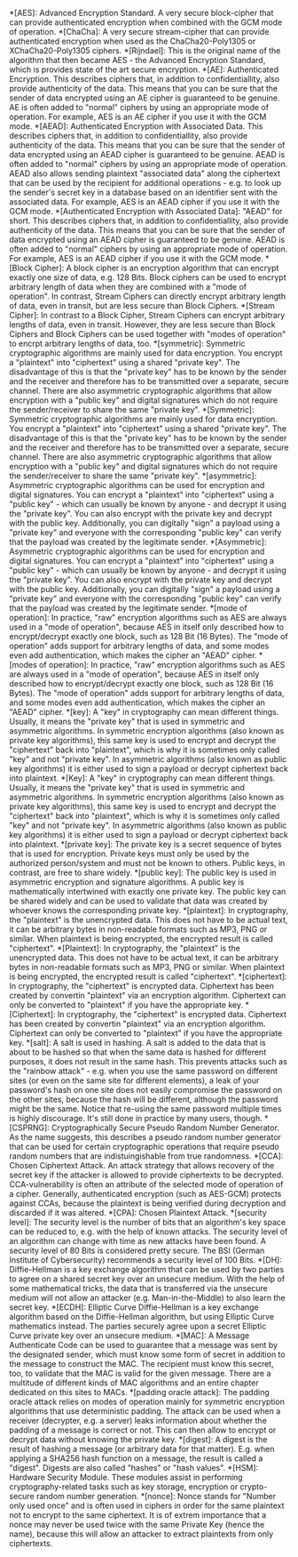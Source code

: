 *[AES]: Advanced Encryption Standard. A very secure block-cipher that can provide authenticated encryption when combined with the GCM mode of operation.
*[ChaCha]: A very secure stream-cipher that can provide authenticated encryption when used as the ChaCha20-Poly1305 or XChaCha20-Poly1305 ciphers.
*[Rijndael]: This is the original name of the algorithm that then became AES - the Advanced Encryption Standard, which is provides state of the art secure encryption.
*[AE]: Authenticated Encryption. This describes ciphers that, in addition to confidentiallity, also provide authenticity of the data. This means that you can be sure that the sender of data encrypted using an AE cipher is guaranteed to be genuine. AE is often added to "normal" ciphers by using an appropriate mode of operation. For example, AES is an AE cipher if you use it with the GCM mode.
*[AEAD]: Authenticated Encryption with Associated Data. This describes ciphers that, in addition to confidentiallity, also provide authenticity of the data. This means that you can be sure that the sender of data encrypted using an AEAD cipher is guaranteed to be genuine. AEAD is often added to "normal" ciphers by using an appropriate mode of operation. AEAD also allows sending plaintext "associated data" along the ciphertext that can be used by the recipient for additional operations - e.g. to look up the sender's secret key in a database based on an identifier sent with the associated data. For example, AES is an AEAD cipher if you use it with the GCM mode.
*[Authenticated Encryption with Associated Data]: "AEAD" for short. This describes ciphers that, in addition to confidentiallity, also provide authenticity of the data. This means that you can be sure that the sender of data encrypted using an AEAD cipher is guaranteed to be genuine. AEAD is often added to "normal" ciphers by using an appropriate mode of operation. For example, AES is an AEAD cipher if you use it with the GCM mode.
*[Block Cipher]: A block cipher is an encryption algorithm that can encrypt exactly one size of data, e.g. 128 Bits. Block ciphers can be used to encrypt arbitrary length of data when they are combined with a "mode of operation". In contrast, Stream Ciphers can directly encrypt arbitrary length of data, even in transit, but are less secure than Block Ciphers.
*[Stream Cipher]: In contrast to a Block Cipher, Stream Ciphers can encrypt arbitrary lengths of data, even in transit. However, they are less secure than Block Ciphers and Block Ciphers can be used together with "modes of operation" to encrpt arbitrary lengths of data, too.
*[symmetric]: Symmetric cryptographic algorithms are mainly used for data encryption. You encrypt a "plaintext" into "ciphertext" using a shared "private key". The disadvantage of this is that the "private key" has to be known by the sender and the receiver and therefore has to be transmitted over a separate, secure channel. There are also asymmetric cryptographic algorithms that allow encryption with a "public key" and digital signatures which do not require the sender/receiver to share the same "private key".
*[Symmetric]: Symmetric cryptographic algorithms are mainly used for data encryption. You encrypt a "plaintext" into "ciphertext" using a shared "private key". The disadvantage of this is that the "private key" has to be known by the sender and the receiver and therefore has to be transmitted over a separate, secure channel. There are also asymmetric cryptographic algorithms that allow encryption with a "public key" and digital signatures which do not require the sender/receiver to share the same "private key".
*[asymmetric]: Asymmetric cryptographic algorithms can be used for encryption and digital signatures. You can encrypt a "plaintext" into "ciphertext" using a "public key" - which can usually be known by anyone - and decrypt it using the "private key". You can also encrypt with the private key and decrypt with the public key. Additionally, you can digitally "sign" a payload using a "private key" and everyone with the corresponding "public key" can verify that the payload was created by the legitimate sender.
*[Asymmetric]: Asymmetric cryptographic algorithms can be used for encryption and digital signatures. You can encrypt a "plaintext" into "ciphertext" using a "public key" - which can usually be known by anyone - and decrypt it using the "private key". You can also encrypt with the private key and decrypt with the public key. Additionally, you can digitally "sign" a payload using a "private key" and everyone with the corresponding "public key" can verify that the payload was created by the legitimate sender.
*[mode of operation]: In practice, "raw" encryption algorithms such as AES are always used in a "mode of operation", because AES in itself only described how to encrypt/decrypt exactly one block, such as 128 Bit (16 Bytes). The "mode of operation" adds support for arbitrary lengths of data, and some modes even add authentication, which makes the cipher an "AEAD" cipher.
*[modes of operation]: In practice, "raw" encryption algorithms such as AES are always used in a "mode of operation", because AES in itself only described how to encrypt/decrypt exactly one block, such as 128 Bit (16 Bytes). The "mode of operation" adds support for arbitrary lengths of data, and some modes even add authentication, which makes the cipher an "AEAD" cipher.
*[key]: A "key" in cryptography can mean different things. Usually, it means the "private key" that is used in symmetric and asymmetric algorithms. In symmetric encryption algorithms (also known as private key algorithms), this same key is used to encrypt and decrypt the "ciphertext" back into "plaintext", which is why it is sometimes only called "key" and not "private key". In asymmetric algorithms (also known as public key algorithms) it is either used to sign a payload or decrypt ciphertext back into plaintext.
*[Key]: A "key" in cryptography can mean different things. Usually, it means the "private key" that is used in symmetric and asymmetric algorithms. In symmetric encryption algorithms (also known as private key algorithms), this same key is used to encrypt and decrypt the "ciphertext" back into "plaintext", which is why it is sometimes only called "key" and not "private key". In asymmetric algorithms (also known as public key algorithms) it is either used to sign a payload or decrypt ciphertext back into plaintext.
*[private key]: The private key is a secret sequence of bytes that is used for encryption. Private keys must only be used by the authorized person/system and must not be known to others. Public keys, in contrast, are free to share widely.
*[public key]: The public key is used in asymmetric encryption and signature algorithms. A public key is mathematically intertwined with exactly one private key. The public key can be shared widely and can be used to validate that data was created by whoever knows the corresponding private key.
*[plaintext]: In cryptography, the "plaintext" is the unencrypted data. This does not have to be actual text, it can be arbitrary bytes in non-readable formats such as MP3, PNG or similar. When plaintext is being encrypted, the encrypted result is called "ciphertext".
*[Plaintext]: In cryptography, the "plaintext" is the unencrypted data. This does not have to be actual text, it can be arbitrary bytes in non-readable formats such as MP3, PNG or similar. When plaintext is being encrypted, the encrypted result is called "ciphertext".
*[ciphertext]: In cryptography, the "ciphertext" is encrypted data. Ciphertext has been created by convertin "plaintext" via an encryption algorithm. Ciphertext can only be converted to "plaintext" if you have the appropriate key.
*[Ciphertext]: In cryptography, the "ciphertext" is encrypted data. Ciphertext has been created by convertin "plaintext" via an encryption algorithm. Ciphertext can only be converted to "plaintext" if you have the appropriate key.
*[salt]: A salt is used in hashing. A salt is added to the data that is about to be hashed so that when the same data is hashed for different purposes, it does not result in the same hash. This prevents attacks such as the "rainbow attack" - e.g. when you use the same password on different sites (or even on the same site for different elements), a leak of your password's hash on one site does not easily compromise the password on the other sites, because the hash will be different, although the password might be the same. Notice that re-using the same password multiple times is highly discourage. It's still done in practice by many users, though.
*[CSPRNG]: Cryptographically Secure Pseudo Random Number Generator. As the name suggests, this describes a pseudo random number generator that can be used for certain cryptographic operations that require pseudo random numbers that are indistuingishable from true randomness.
*[CCA]: Chosen Ciphertext Attack. An attack strategy that allows recovery of the secret key if the attacker is allowed to provide ciphertexts to be decrypted. CCA-vulnerability is often an attribute of the selected mode of operation of a cipher. Generally, authenticated encryption (such as AES-GCM) protects against CCAs, because the plaintext is being verified during decryption and discarded if it was altered.
*[CPA]: Chosen Plaintext Attack.
*[security level]: The security level is the number of bits that an algorithm's key space can be reduced to, e.g. with the help of known attacks. The security level of an algorithm can change with time as new attacks have been found. A security level of 80 Bits is considered pretty secure. The BSI (German Institute of Cybersecurity) recommends a security level of 100 Bits.
*[DH]: Diffie-Hellman is a key exchange algorithm that can be used by two parties to agree on a shared secret key over an unsecure medium. With the help of some mathematical tricks, the data that is transferred via the unsecure medium will not allow an attacker (e.g. Man-in-the-Middle) to also learn the secret key.
*[ECDH]: Elliptic Curve Diffie-Hellman is a key exchange algorithm based on the Diffie-Hellman algorithm, but using Elliptic Curve mathematics instead. The parties securely agree upon a secret Elliptic Curve private key over an unsecure medium.
*[MAC]: A Message Authenticate Code can be used to guarantee that a message was sent by the designated sender, which must know some form of secret in addition to the message to construct the MAC. The recipient must know this secret, too, to validate that the MAC is valid for the given message. There are a multitude of different kinds of MAC algorithms and an entire chapter dedicated on this sites to MACs.
*[padding oracle attack]: The padding oracle attack relies on modes of operation mainly for symmetric encryption algorithms that use deterministic padding. The attack can be used when a receiver (decrypter, e.g. a server) leaks information about whether the padding of a message is correct or not. This can then allow to encrypt or decrypt data without knowing the private key.
*[digest]: A digest is the result of hashing a message (or arbitrary data for that matter). E.g. when applying a SHA256 hash function on a message, the result is called a "digest". Digests are also called "hashes" or "hash values".
*[HSM]: Hardware Security Module. These modules assist in performing cryptography-related tasks such as key storage, encryption or crypto-secure random number generation.
*[nonce]: Nonce stands for "Number only used once" and is often used in ciphers in order for the same plaintext not to encrypt to the same ciphertext. It is of extrem importance that a nonce may never be used twice with the same Private Key (hence the name), because this will allow an attacker to extract plaintexts from only ciphertexts.